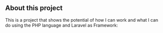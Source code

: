 ## About this project

This is a project that shows the potential of how I can work and what I can do using the PHP language and Laravel as Framework:
